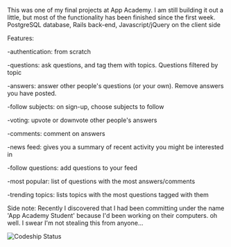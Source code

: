 This was one of my final projects at App Academy. I am still building it out a little, but most of the functionality 
has been finished since the first week. PostgreSQL database, Rails back-end, Javascript/jQuery on the client side

Features:

-authentication: from scratch  

-questions: ask questions, and tag them with topics. Questions filtered by topic 

-answers: answer other people's questions (or your own). Remove answers you have posted.

-follow subjects: on sign-up, choose subjects to follow

-voting: upvote or downvote other people's answers

-comments: comment on answers

-news feed: gives you a summary of recent activity you might be interested in

-follow questions: add questions to your feed

-most popular: list of questions with the most answers/comments

-trending topics: lists topics with the most questions tagged with them 


Side note: Recently I discovered that I had been committing under the name 'App Academy Student' because I'd been working on their computers. oh well. I swear I'm not stealing this from anyone... 

![Codeship Status](https://www.codeship.io/projects/1c5e08a0-4f47-0131-7f52-1e55365af0d4/status)

